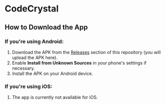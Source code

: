 # CodeCrystal


## How to Download the App

### If you're using **Android**:
1. Download the APK from the [Releases](https://github.com/Vikashchaurasiya07/CodeCrystal/releases) section of this repository (you will upload the APK here).
2. Enable **Install from Unknown Sources** in your phone's settings if necessary.
3. Install the APK on your Android device.

### If you're using **iOS**:
1. The app is currently not available for iOS.

